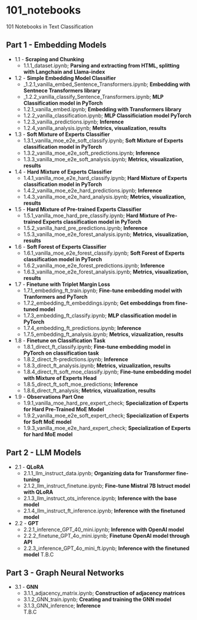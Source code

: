 # 101_notebooks
101 Notebooks in Text Classification

## Part 1 - Embedding Models
 * 1.1 - **Scraping and Chunking**
   * 1.1.1_dataset.ipynb; **Parsing and extracting from HTML, splitting with Langchain and Llama-index**
* 1.2 - **Simple Embedding Model Classifier**
  * _1.2.1_vanilla_embed_Sentence_Transformers.ipynb; **Embedding with Sentnece Transformers library**
  * _1.2.2_vanilla_classify_Sentence_Transformers.ipynb; **MLP Classification model in PyTorch**
  * 1.2.1_vanilla_embed.ipynb; **Embedding with Transformers library**
  * 1.2.2_vanilla_classification.ipynb; **MLP Classificiation model PyTorch**
  * 1.2.3_vanilla_predictions.ipynb; **Inference**
  * 1.2.4_vanilla_analysis.ipynb; **Metrics, visualization, results**
* 1.3 - **Soft Mixture of Experts Classifier**
  * 1.3.1_vanilla_moe_e2e_soft_classify.ipynb; **Soft Mixture of Experts classification model in PyTorch**
  * 1.3.2_vanilla_moe_e2e_soft_predictions.ipynb; **Inference**
  * 1.3.3_vanilla_moe_e2e_soft_analysis.ipynb; **Metrics, visualization, results**
* 1.4 - **Hard Mixture of Experts Classifier**
  * 1.4.1_vanilla_moe_e2e_hard_classify.ipynb; **Hard Mixture of Experts classification model in PyTorch**
  * 1.4.2_vanilla_moe_e2e_hard_predictions.ipynb; **Inference**
  * 1.4.3_vanilla_moe_e2e_hard_analysis.ipynb; **Metrics, visualization, results**
* 1.5 - **Hard Mixture of Pre-trained Experts Classifier**
  * 1.5.1_vanilla_moe_hard_pre_classify.ipynb; **Hard Mixture of Pre-trained Experts classification model in PyTorch**
  * 1.5.2_vanilla_hard_pre_predictions.ipynb; **Inference**
  * 1.5.3_vanilla_moe_e2e_forest_analysis.ipynb; **Metrics, visualization, results**
* 1.6 - **Soft Forest of Experts Classifier**
  * 1.6.1_vanilla_moe_e2e_forest_classify.ipynb; **Soft Forest of Experts classification model in PyTorch**
  * 1.6.2_vanilla_moe_e2e_forest_predictions.ipynb; **Inference**
  * 1.6.3_vanilla_moe_e2e_forest_analysis.ipynb; **Metrics, visualization, results**
* 1.7 - **Finetune with Triplet Margin Loss**
  * 1.7.1_embedding_ft_train.ipynb; **Fine-tune embedding model with Tranformers and PyTorch**
  * 1.7.2_embedding_ft_embeddings.ipynb; **Get embeddings from fine-tuned model**
  * 1.7.3_embedding_ft_classify.ipynb; **MLP classification model in PyTorch**
  * 1.7.4_embedding_ft_predictions.ipynb; **Inference**
  * 1.7.5_embedding_ft_analysis.ipynb; **Metrics, vizualization, results**
* 1.8 - **Finetune on Classification Task**
  * 1.8.1_direct_ft_classify.ipynb; **Fine-tune embedding model in PyTorch on classification task**
  * 1.8.2_direct_ft-predictions.ipynb; **Inference**
  * 1.8.3_direct_ft_analysis.ipynb; **Metrics, vizualization, results**
  * 1.8.4_direct_ft_soft_moe_classify.ipynb; **Fine-tune embedding model with Mixture of Experts Head**
  * 1.8.5_direct_ft_soft_moe_predictions; **Inference**
  * 1.8.6_direct_ft_analysis; **Metrics, vizualization, results**
* 1.9 - **Observations Part One**
  * 1.9.1_vanilla_moe_hard_pre_expert_check; **Specialization of Experts for Hard Pre-Trained MoE Model**
  * 1.9.2_vanilla_moe_e2e_soft_expert_check; **Specialization of Experts for Soft MoE model**
  * 1.9.3_vanilla_moe_e2e_hard_expert_check; **Specialization of Experts for hard MoE model**

## Part 2 - LLM Models
* 2.1 - **QLoRA**
  * 2.1.1_llm_instruct_data.ipynb; **Organizing data for Transformer fine-tuning**
  * 2.1.2_llm_instruct_finetune.ipynb; **Fine-tune Mistral 7B Istruct model with QLoRA**
  * 2.1.3_llm_instruct_ots_inference.ipynb; **Inference with the base model**
  * 2.1.4_llm_instruct_ft_inference.ipynb; **Inference with the finetuned model**
* 2.2 - **GPT**
  * 2.2.1_inference_GPT_40_mini.ipynb; **Inference with OpenAI model**
  * 2.2.2_finetune_GPT_4o_mini.ipynb; **Finetune OpenAI model through API**
  * 2.2.3_inference_GPT_4o_mini_ft.ipynb; **Inference with the finetuned model**
  T.B.C

## Part 3 - Graph Neural Networks
* 3.1 - **GNN**
  * 3.1.1_adjacency_matrix.ipynb; **Construction of adjacency matrices**
  * 3.1.2_GNN_train.ipynb; **Creating and training the GNN model**
  * 3.1.3_GNN_inference; **Inference**  
  T.B.C



    
